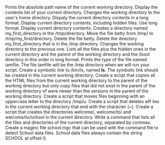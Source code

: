 Prints the absolute path name of the current working directory.
Display the contents list of your current directory.
Changes the working directory to the user's home directory.
Dispaly the current directory contents in a long format.
Display current directory contents, including hidden files. Use long format.
Display current directory contents.
Creates a directory named my_first_directory in the /tmp/directory.
Move the file betty from /tmp/ to /tmp/my_first/directory.
Delete the file betty.
Delete the directory my_first_directory that is in the /tmp directory.
Changes the working directory to the previous one.
Lists all the files plus the hidden ones in the current directory and the parent of the working directory and the /boot directory in this order in long format.
Prints the type of the file named iamfile. The file iamfile will be the /tmp directory when we will run your script.
Create a symbolic link to /bin/ls, named __ls__. The symbolic link should be created in the current working directory.
Create a script that copies all the HTML files from the current working directory to the parent of the working directory but only copy files that did not exist in the parent of the working directory of were newer than the versions in the parent of the working directory.
Create a script that moves files beginning with an uppercase letter to the directory /tmp/u. 
Create a script that deletes allf iles in the current working directory that end with the character (~).
Create a script that creates the directories welcome/, welcome/to/ and welcome/to/school in the current directory.
Write a command that lists all the files and directories of the current directory, separated by commas.
Create a maginc file school.mgc that can be used with the command file to detect School data files. School data files always contain the string SCHOOL at offset 0. 

